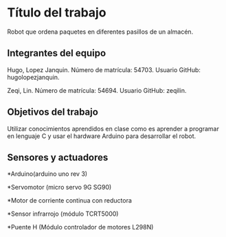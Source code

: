 # Título del trabajo

Robot que ordena paquetes en diferentes pasillos de un almacén.

## Integrantes del equipo

Hugo, Lopez Janquin. Número de matrícula: 54703. Usuario GitHub: hugolopezjanquin.

Zeqi, Lin. Número de matrícula: 54694. Usuario GitHub: zeqilin.

## Objetivos del trabajo

Utilizar conocimientos aprendidos en clase como es aprender a programar en lenguaje C y usar el hardware Arduino para desarrollar el robot.

## Sensores y actuadores
*Arduino(arduino uno rev 3)

*Servomotor (micro servo 9G SG90)

*Motor de corriente continua con reductora

*Sensor infrarrojo (módulo TCRT5000)

*Puente H (Módulo controlador de motores L298N)
